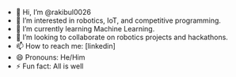 

- 👋 Hi, I’m @rakibul0026
- 👀 I’m interested in robotics, IoT, and competitive programming.
- 🌱 I’m currently learning Machine Learning.
- 💞️ I’m looking to collaborate on robotics projects and hackathons.
- 📫 How to reach me: [linkedin]
- 😄 Pronouns: He/Him
- ⚡ Fun fact: All is well

